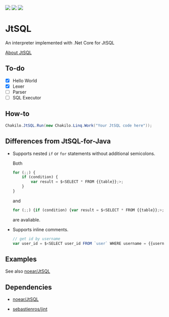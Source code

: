 ![][neverbuilt]
[![][dnc2]](https://dotnet.github.io/)
[![][vs2017]](https://www.visualstudio.com/)

# JtSQL

An interpreter implemented with .Net Core for JtSQL

[About JtSQL](https://github.com/noear/JtSQL)

## To-do

- [x] Hello World
- [x] Lexer
- [ ] Parser
- [ ] SQL Executor

## How-to

```csharp
Chakilo.JtSQL.Run(new Chakilo.Linq.Work("Your JtSQL code here"));
```

## Differences from JtSQL-for-Java

* Supports nested `if` or `for` statements without additional semicolons.

    Both
    ```js
    for (;;) {
        if (condition) {
            var result = $<SELECT * FROM {{table}};>;
        }
    }
    ```
    and
    ```js
    for (;;) {if (condition) {var result = $<SELECT * FROM {{table}};>;}}
    ```
    are avaliable.
	
* Supports inline comments.

	```js
	// get id by username
	var user_id = $<SELECT user_id FROM `user` WHERE username = {{username}} LIMIT 1;>
	```

## Examples

See also [noear/JtSQL](https://github.com/noear/JtSQL/tree/master/demo)

## Dependencies

* [noear/JtSQL](https://github.com/noear/JtSQL)

* [sebastienros/jint](https://github.com/sebastienros/jint)

[neverbuilt]: https://img.shields.io/badge/build-never%20built-lightgrey.svg
[build]: https://img.shields.io/badge/build-passing-brightgreen.svg
[dnc2]: https://img.shields.io/badge/.Net%20Core-2.0-68217a.svg
[vs2017]: https://img.shields.io/badge/Visual%20Studio-2017-68217a.svg
